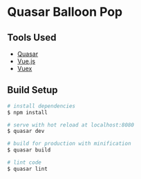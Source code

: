 # Quasar Balloon Pop

## Tools Used
* [Quasar](http://quasar-framework.org/)
* [Vue.js](http://vuejs.org/)
* [Vuex](http://vuex.vuejs.org/)

## Build Setup

``` bash
# install dependencies
$ npm install

# serve with hot reload at localhost:8080
$ quasar dev

# build for production with minification
$ quasar build

# lint code
$ quasar lint
```
